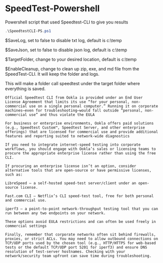 # SpeedTest-Powershell
Powershell script that used Speedtest-CLI to give you results

```powershell
.\SpeedtestCLI-PS.ps1
```

$SaveLog, set to false to disable txt log, default is c:\temp 

$SaveJson, set to false to disable json log, default is c:\temp  

$TargetFolder, change to your desired location, default is c:\temp 

$EnableCleanup, change to clean up zip, exe, and md file from the SpeedTest-CLI. It will keep the folder and logs.

This will make a folder call speedtest under the target folder where everything is saved. 

```
Official Speedtest CLI from Ookla is provided under an End User License Agreement that limits its use “for your personal, non-commercial use on a single personal computer.” Running it on corporate machines—even for troubleshooting—would fall outside “personal, non-commercial use” and thus violate the EULA 

For business or enterprise environments, Ookla offers paid solutions (e.g., Speedtest Custom™, Speedtest Server, and other enterprise offerings) that are licensed for commercial use and provide additional features and reporting suited to network-wide diagnostics 

If you need to integrate internet-speed testing into corporate workflows, you should engage with Ookla’s sales or licensing teams to procure the appropriate enterprise license rather than using the free CLI.

If procuring an enterprise license isn’t an option, consider alternative tools that are open-source or have permissive licenses, such as:

LibreSpeed – a self-hosted speed-test server/client under an open-source license.

Fast.com CLI – Netflix’s CLI speed-test tool, free for both personal and commercial use.

iperf3 – a point-to-point network-throughput testing tool that you can run between any two endpoints on your network.

These options avoid EULA restrictions and can often be used freely in commercial settings 

Finally, remember that corporate networks often sit behind firewalls, proxies, or strict ACLs. You may need to allow outbound connections on TCP/UDP ports used by the chosen tool (e.g., HTTP/HTTPS for web-based tests or the default TCP/UDP port 5201 for iperf3) and ensure DNS resolution of test-server hostnames. Checking with your network/security team upfront can save time during troubleshooting.

```
